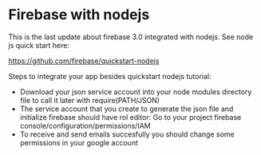 # Firebase with nodejs

This is the last update about firebase 3.0 integrated with nodejs. 
See node js quick start here:

https://github.com/firebase/quickstart-nodejs

Steps to integrate your app besides quickstart nodejs tutorial:

  + Download your json service account into your node modules directory file to call it later with require(PATH/JSON)
  + The service account that you create to generate the json file and initialize firebase should have rol editor: 
      Go to your project firebase console/configuration/permissions/IAM
  + To receive and send emails succesfully you should change some permissions in your google account 


